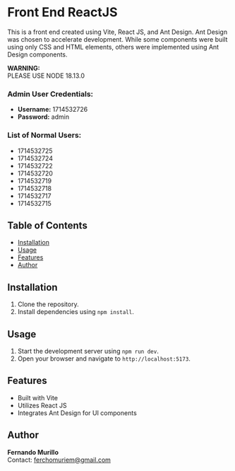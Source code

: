 # Front End ReactJS

This is a front end created using Vite, React JS, and Ant Design. Ant Design was chosen to accelerate development. While some components were built using only CSS and HTML elements, others were implemented using Ant Design components.

**WARNING:**  
PLEASE USE NODE 18.13.0

### Admin User Credentials:

- **Username:** 1714532726
- **Password:** admin

### List of Normal Users:

- 1714532725
- 1714532724
- 1714532722
- 1714532720
- 1714532719
- 1714532718
- 1714532717
- 1714532715

## Table of Contents

- [Installation](#installation)
- [Usage](#usage)
- [Features](#features)
- [Author](#author)

## Installation

1. Clone the repository.
2. Install dependencies using `npm install`.

## Usage

1. Start the development server using `npm run dev`.
2. Open your browser and navigate to `http://localhost:5173`.

## Features

- Built with Vite
- Utilizes React JS
- Integrates Ant Design for UI components

## Author

**Fernando Murillo**  
Contact: ferchomuriem@gmail.com
